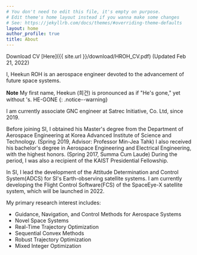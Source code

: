 ```yaml
---
# You don't need to edit this file, it's empty on purpose.
# Edit theme's home layout instead if you wanna make some changes
# See: https://jekyllrb.com/docs/themes/#overriding-theme-defaults
layout: home
author_profile: true
title: About
---
```


Download CV [Here]({{ site.url }}/download/HROH_CV.pdf) (Updated Feb 21, 2022)

I, Heekun ROH is an aerospace engineer devoted to the advancement of future space systems. 

**Note** My first name, Heekun (희건) is pronounced as if "He's gone," yet without 's. HE-GONE
{: .notice--warning}

I am currently associate GNC engineer at Satrec Initiative, Co. Ltd, since 2019. 

Before joining SI, I obtained his Master's degree from the Department of Aerospace Engineering at Korea Advanced Institute of Science and Technology. (Spring 2019, Advisor: Professor Min-Jea Tahk)
I also received his bachelor's degree in Aerospace Engineering and Electrical Engineering, with the highest honors. (Spring 2017, Summa Cum Laude) 
During the period, I was also a recipient of the KAIST Presidential Fellowship. 

In SI, I lead the development of the Attitude Determination and Control System(ADCS) for SI's Earth-observing satellite systems. 
I am currently developing the Flight Control Software(FCS) of the SpaceEye-X satellite system, which will be launched in 2022.

My primary research interest includes: 
- Guidance, Navigation, and Control Methods for Aerospace Systems
- Novel Space Systems 
- Real-Time Trajectory Optimization
- Sequential Convex Methods 
- Robust Trajectory Optimization 
- Mixed Integer Optimization 



